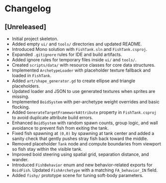 # Changelog

## [Unreleased]
- Initial project skeleton.
- Added empty `ui/` and `tools/` directories and updated README.
- Introduced Mono solution with `FishTank.sln` and `FishTank.csproj`.
- Expanded `.gitignore` rules for IDE and build artifacts.
- Added ignore rules for temporary files inside `ui/` and `tools/`.
- Created `scripts/data/` with resource classes for core data structures.
- Implemented `ArchetypeLoader` with placeholder texture fallback and loaded in `FishTank`.
- Added `art/shape_generator.gd` to create ellipse and triangle placeholders.
- Updated loader and JSON to use generated textures when sprites are missing.
- Implemented `BoidSystem` with per-archetype weight overrides and basic flocking.
- Added `GenerateTargetFrameworkAttribute` property in `FishTank.csproj` to avoid
  duplicate attribute build errors.
- Enhanced `BoidSystem` with random spawn counts, group logic, and wall
  avoidance to prevent fish from exiting the tank.
- Fixed fish spawning at `(0,0)` by spawning at tank center and added
  a sanity check that gently pushes stray fish back toward the middle.
- Removed placeholder `Tank` node and compute boundaries from viewport so
  fish stay within the visible tank.
- Improved boid steering using spatial grid, separation distance, and wander.
- Introduced `FishBehavior` enum and new behavior-related exports for `BoidFish`.
  Updated `FishArchetype` with a matching `FA_behavior_IN` field.
- Added `fishy/` prototype scene for tuning soft-body parameters.
